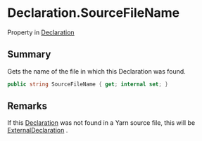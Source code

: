 # Declaration.SourceFileName

Property in [Declaration](/api/csharp/yarn.compiler.declaration.md)

## Summary


Gets the name of the file in which this Declaration was found.


```csharp
public string SourceFileName { get; internal set; }
```

## Remarks


If this  <a href="yarn.compiler.declaration.md">Declaration</a>  was not found in a Yarn
source file, this will be  <a href="yarn.compiler.declaration.externaldeclaration.md">ExternalDeclaration</a> .


